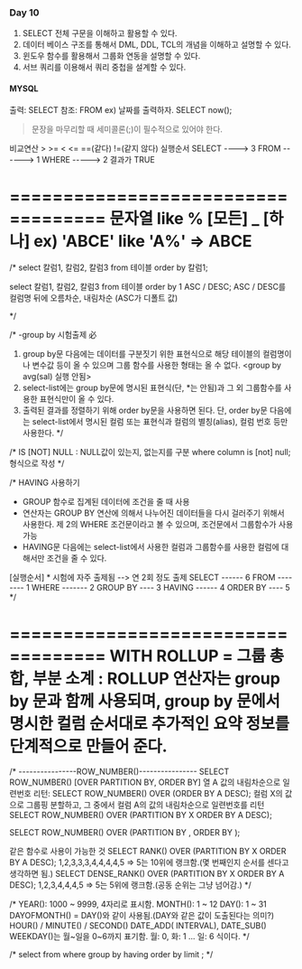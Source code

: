 ### Day 10
1. SELECT 전체 구문을 이해하고 활용할 수 있다.
2. 데이터 베이스 구조를 통해서 DML, DDL, TCL의 개념을 이해하고 설명할 수 있다.
3. 윈도우 함수를 활용해서 그룹화 연동을 설명할 수 있다.
4. 서브 쿼리를 이용해서 쿼리 중첩을 설계할 수 있다.

#### MYSQL
출력: SELECT
참조: FROM
ex) 날짜를 출력하자.
SELECT now();
> 문장을 마무리할 때 세미콜론(;)이 필수적으로 있어야 한다.

비교연산 > >= < <= ==(같다) !=(같지 않다)
실행순서
  SELECT ----> 3
  FROM ------> 1
  WHERE -----> 2 결과가 TRUE

===================================
문자열 like % [모든] _ [하나]
	ex)	'ABCE'  like 'A%'  => ABCE
===================================

/*
select 칼럼1, 칼럼2, 칼럼3
from 테이블
order by 칼럼1;

select 칼럼1, 칼럼2, 칼럼3
from 테이블
order by 1 ASC / DESC;
ASC / DESC를 컬럼명 뒤에 오름차순, 내림차순 (ASC가 디폴트 값)

*/

/*
  -group by 시험출제 必
  1. group by문 다음에는 데이터를 구분짓기 위한 표현식으로
     해당 테이블의 컬럼명이나 변수값 등이 올 수 있으며
     그룹 함수를 사용한 형태는 올 수 없다. <group by avg(sal) 실행 안됨>
  2. select-list에는 group by문에 명시된 표현식(단, *는 안됨)과
	 그 외 그룹함수를 사용한 표현식만이 올 수 있다.
  3. 출력된 결과를 정렬하기 위해 order by문을 사용하면 된다.
     단, order by문 다음에는 select-list에서 명시된 컬럼 또는 표현식과
     컬럼의 별칭(alias), 컬럼 번호 등만 사용한다.
*/

/*
  IS [NOT] NULL : NULL값이 있는지, 없는지를 구분
  where column is [not] null; 형식으로 작성
*/

/*
  HAVING 사용하기
  - GROUP 함수로 집계된 데이터에 조건을 줄 때 사용
  - 연산자는 GROUP BY 연산에 의해서 나누어진 데이터들을 다시 걸러주기 위해서 사용한다.
    제 2의 WHERE 조건문이라고 볼 수 있으며, 조건문에서 그룹함수가 사용 가능
  - HAVING문 다음에는 select-list에서 사용한 컬럼과 그룹함수를 사용한 컬럼에 대해서만 조건을 줄 수 있다.

  [실행순서] * 시험에 자주 출제됨 --> 연 2회 정도 출제
SELECT ------ 6
FROM -------- 1
WHERE ------- 2
GROUP BY ---- 3
HAVING ------ 4
ORDER BY ---- 5
*/

===================================
WITH ROLLUP = 그룹 총합, 부분 소계 : ROLLUP 연산자는 group by 문과 함께 사용되며,
group by 문에서 명시한 컬럼 순서대로 추가적인 요약 정보를 단계적으로 만들어 준다.
===================================


/* ----------------ROW_NUMBER()----------------
SELECT ROW_NUMBER() [OVER PARTITION BY,
							ORDER BY]
열 A 값의 내림차순으로 일련번호 리턴: SELECT ROW_NUMBER() OVER (ORDER BY A DESC);
컬럼 X의 값으로 그룹핑 분할하고, 그 중에서 컬럼 A의 값의 내림차순으로 일련번호를 리턴
SELECT ROW_NUMBER() OVER (PARTITION BY X ORDER BY A DESC);

SELECT ROW_NUMBER() OVER (PARTITION BY  , ORDER BY   );

같은 함수로 사용이 가능한 것
SELECT RANK() OVER (PARTITION BY X ORDER BY A DESC);
1,2,3,3,3,4,4,4,4,5 => 5는 10위에 랭크함.(몇 번째인지 순서를 센다고 생각하면 됨.)
SELECT DENSE_RANK() OVER (PARTITION BY X ORDER BY A DESC);
1,2,3,4,4,4,5 => 5는 5위에 랭크함.(공동 순위는 그냥 넘어감.)
*/


/*
YEAR():  1000 ~ 9999, 4자리로 표시함.
MONTH(): 1 ~ 12
DAY():   1 ~ 31
DAYOFMONTH() = DAY()와 같이 사용됨.(DAY와 같은 값이 도출된다는 의미?)
HOUR() / MINUTE() / SECOND()
DATE_ADD( INTERVAL), DATE_SUB()
WEEKDAY()는 월~일을 0~6까지 표기함. 월: 0, 화: 1 ... 일: 6 식이다.
*/

/*
  select
  from
  where
  group by
  having
  order by
  limit ;
*/